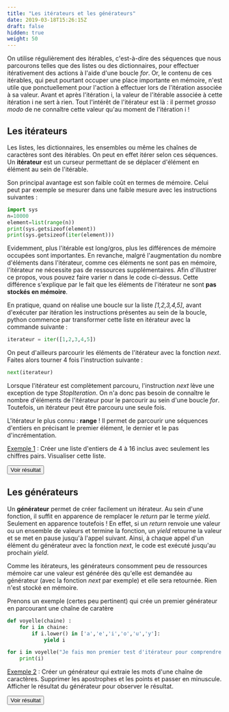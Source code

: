 ```yaml
---
title: "Les itérateurs et les générateurs"
date: 2019-03-18T15:26:15Z
draft: false
hidden: true
weight: 50
---
```


On utilise régulièrement des itérables, c'est-à-dire des séquences que nous parcourons telles que des listes ou des dictionnaires, pour effectuer itérativement des actions à l'aide d'une boucle *for*. Or, le contenu de ces itérables, qui peut pourtant occuper une place importante en mémoire, n'est utile que ponctuellement pour l'action à effectuer lors de l'itération associée à sa valeur. Avant et après l'itération i, la valeur de l'itérable associée à cette itération i ne sert à rien. Tout l'intérêt de l'itérateur est là : il permet *grosso modo* de ne connaître cette valeur qu'au moment de l'itération i !

## Les itérateurs

Les listes, les dictionnaires, les ensembles ou même les chaînes de caractères sont des itérables. On peut en effet itérer selon ces séquences. Un **itérateur** est un curseur permettant de se déplacer d'élément en élément au sein de l'itérable.

Son principal avantage est son faible coût en termes de mémoire. Celui peut par exemple se mesurer dans une faible mesure avec les instructions suivantes :

```python
import sys
n=10000
element=list(range(n))
print(sys.getsizeof(element))
print(sys.getsizeof(iter(element)))
```

Evidemment, plus l'itérable est long/gros, plus les différences de mémoire occupées sont importantes. En revanche, malgré l'augmentation du nombre d'éléments dans l'itérateur, comme ces éléments ne sont pas en mémoire, l'itérateur ne nécessite pas de ressources supplémentaires. Afin d'illustrer ce propos, vous pouvez faire varier n dans le code ci-dessus. Cette différence s'explique par le fait que les éléments de l'itérateur ne sont **pas stockés en mémoire**.

En pratique, quand on réalise une boucle sur la liste *[1,2,3,4,5]*, avant d'exécuter par itération les instructions présentes au sein de la boucle, python commence par transformer cette liste en itérateur avec la commande suivante :

```python
iterateur = iter([1,2,3,4,5])
```

On peut d'ailleurs parcourir les éléments de l'itérateur avec la fonction *next*. Faites alors tourner 4 fois l'instruction suivante : 

```python
next(iterateur)
```

Lorsque l'itérateur est complètement parcouru, l'instruction *next* lève une exception de type *StopIteration*. On n'a donc pas besoin de connaître le nombre d'éléments de l'itérateur pour le parcourir au sein d'une boucle *for*. Toutefois, un itérateur peut être parcouru une seule fois.

L'itérateur le plus connu : **range** ! Il permet de parcourir une séquences d'entiers en précisant le premier élément, le dernier et le pas d'incrémentation.

<ins>Exemple 1</ins> : Créer une liste d'entiers de 4 à 16 inclus avec seulement les chiffres pairs. Visualiser cette liste.

<script>
function myFunction1() {
    var x = document.getElementById("exemple1");
    if (x.style.display === "none") {
        x.style.display = "block";
    } else {
        x.style.display = "none";
    }
}
</script>
 
<button onclick="myFunction1()">Voir résultat</button>

<div id="exemple1" hidden>
<div></div>

```python
pairs=range(4,17,2)
```

```python
for i in pairs :
    print(i, end=' ')
```
</div>

## Les générateurs

Un **générateur** permet de créer facilement un itérateur. Au sein d'une fonction, il suffit en apparence de remplacer le *return* par le terme *yield*. Seulement en apparence toutefois ! En effet, si un *return* renvoie une valeur ou un ensemble de valeurs et termine la fonction, un *yield* retourne la valeur et se met en pause jusqu'à l'appel suivant. Ainsi, à chaque appel d'un élément du générateur avec la fonction *next*, le code est exécuté jusqu'au prochain *yield*.

Comme les itérateurs, les générateurs consomment peu de ressources mémoire car une valeur est générée dès qu'elle est demandée au générateur (avec la fonction *next* par exemple) et elle sera retournée. Rien n'est stocké en mémoire.

Prenons un exemple (certes peu pertinent) qui crée un premier générateur en parcourant une chaîne de caratère

```python
def voyelle(chaine) :
    for i in chaine:
        if i.lower() in ['a','e','i','o','u','y']:
            yield i
```

```python
for i in voyelle("Je fais mon premier test d'itérateur pour comprendre comment cela marche au cours de la formation python"):
    print(i)
```


<ins>Exemple 2</ins> : Créer un générateur qui extraie les mots d'une chaîne de caractères. Supprimer les apostrophes et les points et passer en minuscule. Afficher le résultat du générateur pour observer le résultat.

<script>
function myFunction2() {
    var x = document.getElementById("exemple2");
    if (x.style.display === "none") {
        x.style.display = "block";
    } else {
        x.style.display = "none";
    }
}
</script>
 
<button onclick="myFunction2()">Voir résultat</button>

<div id="exemple2" hidden>
<div></div>

```python
def decoupage_mot(chaine) :
    for i in chaine.split():
        if re.search("'", i):
            yield i.replace(".","").lower().split("'")[1]
        else:
            yield i.replace(".","").lower()
```

```python
mot=decoupage_mot("Je fais mon premier test d'itérateur pour comprendre comment cela marche au cours de la formation python.")
next(mot)
```

```python
for i in decoupage_mot("Je fais mon premier test d'itérateur pour comprendre comment cela marche au cours de la formation python."):
    print(i)
```
</div>


